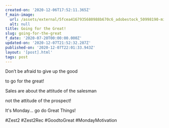 ```yaml
---
created-on: '2020-12-06T17:52:11.365Z'
f_main-image:
  url: /assets/external/5fcea4167935680988b670c6_adobestock_50998190-min.jpeg
  alt: null
title: Going for the Great!
slug: going-for-the-great
f_date: '2020-07-20T00:00:00.000Z'
updated-on: '2020-12-07T21:52:32.287Z'
published-on: '2020-12-07T22:01:33.943Z'
layout: '[post].html'
tags: post
---
```


Don’t be afraid to give up the good

to go for the great!

Sales are about the attitude of the salesman

not the attitude of the prospect!

It's Monday... go do Great Things!

#Zest2 #Zest2Rec #GoodtoGreat #MondayMotivation
